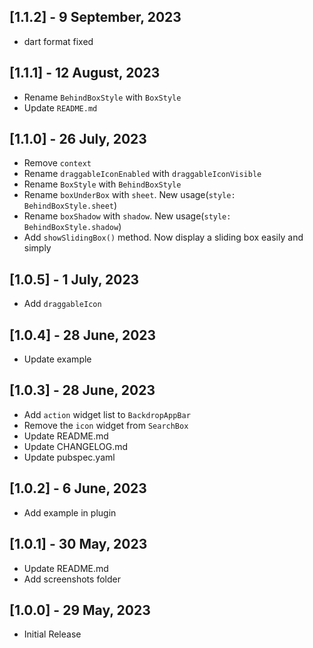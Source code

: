 
## [1.1.2] - 9 September, 2023
- dart format fixed


## [1.1.1] - 12 August, 2023
- Rename `BehindBoxStyle` with `BoxStyle`
- Update `README.md`


## [1.1.0] - 26 July, 2023
- Remove `context`
- Rename `draggableIconEnabled` with `draggableIconVisible`
- Rename `BoxStyle` with `BehindBoxStyle`
- Rename `boxUnderBox` with `sheet`. New usage(`style: BehindBoxStyle.sheet`)
- Rename `boxShadow` with `shadow`. New usage(`style: BehindBoxStyle.shadow`)
- Add `showSlidingBox()` method. Now display a sliding box easily and simply


## [1.0.5] - 1 July, 2023
- Add `draggableIcon`


## [1.0.4] - 28 June, 2023
- Update example


## [1.0.3] - 28 June, 2023
- Add `action` widget list to `BackdropAppBar`
- Remove the `icon` widget from `SearchBox`
- Update README.md
- Update CHANGELOG.md
- Update pubspec.yaml


## [1.0.2] - 6 June, 2023
- Add example in plugin


## [1.0.1] - 30 May, 2023
- Update README.md
- Add screenshots folder


## [1.0.0] - 29 May, 2023
- Initial Release
